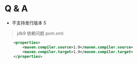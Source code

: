 # Q & A
- 不支持发行版本 5
> jdk9 依赖问题
pom.xml:
```xml
    <properties>
        <maven.compiler.source>1.9</maven.compiler.source>
        <maven.compiler.target>1.9</maven.compiler.target>
    </properties>
```